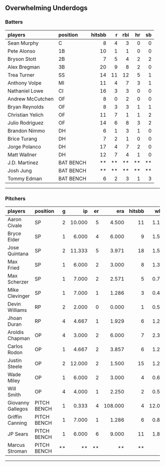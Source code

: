 ## Overwhelming Underdogs

### Batters

 
|players          |position  | hitsbb|  r| rbi| hr| sb| 
|:----------------|:---------|------:|--:|---:|--:|--:| 
|Sean Murphy      |C         |      8|  4|   3|  0|  0| 
|Pete Alonso      |1B        |     10|  1|   1|  0|  0| 
|Bryson Stott     |2B        |      7|  5|   4|  2|  2| 
|Alex Bregman     |3B        |     20|  9|   8|  2|  0| 
|Trea Turner      |SS        |     14| 11|  12|  5|  1| 
|Anthony Volpe    |MI        |     11|  4|   7|  3|  1| 
|Nathaniel Lowe   |CI        |     16|  3|   3|  0|  0| 
|Andrew McCutchen |OF        |      8|  0|   2|  0|  0| 
|Bryan Reynolds   |OF        |      8|  3|   3|  1|  1| 
|Christian Yelich |OF        |     11|  7|   1|  1|  2| 
|Julio Rodriguez  |OF        |     14|  6|   8|  3|  2| 
|Brandon Nimmo    |DH        |      6|  1|   3|  1|  0| 
|Brice Turang     |DH        |      7|  2|   1|  0|  0| 
|Jorge Polanco    |DH        |     17|  4|   7|  2|  0| 
|Matt Wallner     |DH        |     12|  7|   4|  1|  0| 
|J.D. Martinez    |BAT BENCH |     **| **|  **| **| **| 
|Josh Jung        |BAT BENCH |     **| **|  **| **| **| 
|Tommy Edman      |BAT BENCH |      6|  2|   3|  1|  3| 

* * *

### Pitchers

 
|players           |position    |  g|     ip| er|     era| hitsbb|   whip| so|  w| sv| 
|:-----------------|:-----------|--:|------:|--:|-------:|------:|------:|--:|--:|--:| 
|Aaron Civale      |SP          |  2| 10.000|  5|   4.500|     11|  1.100| 14|  1|  0| 
|Bryce Elder       |SP          |  1|  6.000|  4|   6.000|      9|  1.500|  4|  1|  0| 
|Jose Quintana     |SP          |  2| 11.333|  5|   3.971|     18|  1.588| 10|  0|  0| 
|Max Fried         |SP          |  1|  6.000|  2|   3.000|      8|  1.333|  8|  1|  0| 
|Max Scherzer      |SP          |  1|  7.000|  2|   2.571|      5|  0.714| 10|  0|  0| 
|Mike Clevinger    |SP          |  1|  7.000|  1|   1.286|      3|  0.429| 10|  1|  0| 
|Devin Williams    |RP          |  2|  2.000|  0|   0.000|      1|  0.500|  4|  0|  1| 
|Jhoan Duran       |RP          |  4|  4.667|  1|   1.929|      6|  1.286|  4|  0|  0| 
|Aroldis Chapman   |OP          |  4|  3.000|  2|   6.000|      7|  2.333|  5|  0|  1| 
|Carlos Rodon      |OP          |  1|  4.667|  2|   3.857|      6|  1.286|  7|  0|  0| 
|Justin Steele     |OP          |  2| 12.000|  2|   1.500|     15|  1.250| 14|  1|  0| 
|Wade Miley        |OP          |  1|  6.000|  2|   3.000|      4|  0.667|  1|  1|  0| 
|Will Smith        |OP          |  4|  4.000|  1|   2.250|      2|  0.500|  3|  0|  0| 
|Giovanny Gallegos |PITCH BENCH |  1|  0.333|  4| 108.000|      4| 12.000|  0|  0|  0| 
|Griffin Canning   |PITCH BENCH |  1|  7.000|  1|   1.286|      6|  0.857|  9|  0|  0| 
|JP Sears          |PITCH BENCH |  1|  6.000|  6|   9.000|     11|  1.833|  8|  0|  0| 
|Marcus Stroman    |PITCH BENCH | **|     **| **|      **|     **|     **| **| **| **| 


* * *


